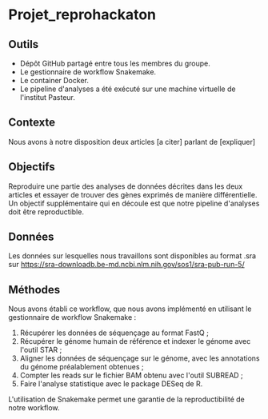 # Projet_reprohackaton
## Outils
 - Dépôt GitHub partagé entre tous les membres du groupe.
 - Le gestionnaire de workflow Snakemake.
 - Le container Docker.
 - Le pipeline d'analyses a été exécuté sur une machine virtuelle de l'institut Pasteur.


## Contexte
Nous avons à notre disposition deux articles [a citer] parlant de [expliquer]

## Objectifs
Reproduire une partie des analyses de données décrites dans les deux articles et essayer de trouver des gènes exprimés de manière différentielle.
Un objectif supplémentaire qui en découle est que notre pipeline d'analyses doit être reproductible.

## Données
Les données sur lesquelles nous travaillons sont disponibles au format .sra sur https://sra-downloadb.be-md.ncbi.nlm.nih.gov/sos1/sra-pub-run-5/

## Méthodes
Nous avons établi ce workflow, que nous avons implémenté en utilisant le gestionnaire de workflow Snakemake :
1. Récupérer les données de séquençage au format FastQ ;
2. Récupérer le génome humain de référence et indexer le génome avec l'outil STAR ;
3. Aligner les données de séquençage sur le génome, avec les annotations du génome préalablement obtenues ;
4. Compter les reads sur le fichier BAM obtenu avec l'outil SUBREAD ;
5. Faire l'analyse statistique avec le package DESeq de R.

L'utilisation de Snakemake permet une garantie de la reproductibilité de notre workflow.
